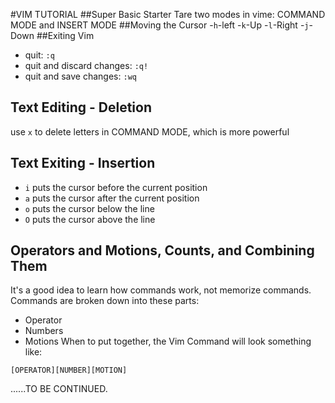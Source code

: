 #VIM TUTORIAL
##Super Basic Starter
Tare two modes in vime: COMMAND MODE and INSERT MODE
##Moving the Cursor
-`h`-left
-`k`-Up
-`l`-Right
-`j`-Down
##Exiting Vim
- quit: `:q`
- quit and discard changes: `:q!`
- quit and save changes: `:wq`
## Text Editing - Deletion
use `x` to delete letters in COMMAND MODE, which is more powerful
## Text Exiting - Insertion
- `i` puts the cursor before the current position
- `a` puts the cursor after the current position
- `o` puts the cursor below the line
- `O` puts the cursor above the line
## Operators and Motions, Counts, and Combining Them
It's a good idea to learn how commands work, not memorize commands. Commands are broken down into these parts:
- Operator
- Numbers
- Motions
When to put together, the Vim Command will look something like:
```
[OPERATOR][NUMBER][MOTION]
```
......TO BE CONTINUED.
```
